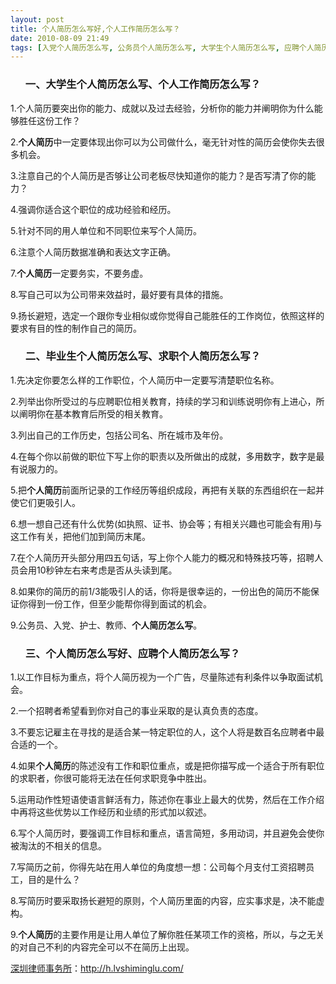 ```yaml
---
layout: post
title: 个人简历怎么写好,个人工作简历怎么写？
date: 2010-08-09 21:49
tags: [入党个人简历怎么写, 公务员个人简历怎么写, 大学生个人简历怎么写, 应聘个人简历怎么写, 护士个人简历怎么写, 教师个人简历怎么写, 毕业生个人简历怎么写, 求职个人简历怎么写, 深圳法律咨询电话, 简历]
---
```

<ol>
<h3>一、大学生个人简历怎么写、个人工作简历怎么写？</h3>
</ol>
1.个人简历要突出你的能力、成就以及过去经验，分析你的能力并阐明你为什么能够胜任这份工作？

2.<strong>个人简历</strong>中一定要体现出你可以为公司做什么，毫无针对性的简历会使你失去很多机会。

3.注意自己的个人简历是否够让公司老板尽快知道你的能力？是否写清了你的能力？

4.强调你适合这个职位的成功经验和经历。

5.针对不同的用人单位和不同职位来写个人简历。

6.注意个人简历数据准确和表达文字正确。

7.<strong>个人简历</strong>一定要务实，不要务虚。

8.写自己可以为公司带来效益时，最好要有具体的措施。

9.扬长避短，选定一个跟你专业相似或你觉得自己能胜任的工作岗位，依照这样的要求有目的性的制作自己的简历。
<ol>
<h3>二、毕业生个人简历怎么写、求职个人简历怎么写？</h3>
</ol>
1.先决定你要怎么样的工作职位，个人简历中一定要写清楚职位名称。

2.列举出你所受过的与应聘职位相关教育，持续的学习和训练说明你有上进心，所以阐明你在基本教育后所受的相关教育。

3.列出自己的工作历史，包括公司名、所在城市及年份。

4.在每个你以前做的职位下写上你的职责以及所做出的成就，多用数字，数字是最有说服力的。

5.把<strong>个人简历</strong>前面所记录的工作经历等组织成段，再把有关联的东西组织在一起并使它们更吸引人。

6.想一想自己还有什么优势(如执照、证书、协会等；有相关兴趣也可能会有用)与这工作有关，把他们加到简历末尾。

7.在个人简历开头部分用四五句话，写上你个人能力的概况和特殊技巧等，招聘人员会用10秒钟左右来考虑是否从头读到尾。

8.如果你的简历的前1/3能吸引人的话，你将是很幸运的，一份出色的简历不能保证你得到一份工作，但至少能帮你得到面试的机会。

9.公务员、入党、护士、教师、<strong>个人简历怎么写</strong>。
<ol>
<h3>三、个人简历怎么写好、应聘个人简历怎么写？</h3>
</ol>
1.以工作目标为重点，将个人简历视为一个广告，尽量陈述有利条件以争取面试机会。

2.一个招聘者希望看到你对自己的事业采取的是认真负责的态度。

3.不要忘记雇主在寻找的是适合某一特定职位的人，这个人将是数百名应聘者中最合适的一个。

4.如果<strong>个人简历</strong>的陈述没有工作和职位重点，或是把你描写成一个适合于所有职位的求职者，你很可能将无法在任何求职竞争中胜出。

5.运用动作性短语使语言鲜活有力，陈述你在事业上最大的优势，然后在工作介绍中再将这些优势以工作经历和业绩的形式加以叙述。

6.写个人简历时，要强调工作目标和重点，语言简短，多用动词，并且避免会使你被淘汰的不相关的信息。

7.写简历之前，你得先站在用人单位的角度想一想：公司每个月支付工资招聘员工，目的是什么？

8.写简历时要采取扬长避短的原则，个人简历里面的内容，应实事求是，决不能虚构。

9.<strong>个人简历</strong>的主要作用是让用人单位了解你胜任某项工作的资格，所以，与之无关的对自己不利的内容完全可以不在简历上出现。

<a href="http://h.lvshiminglu.com/">深圳律师事务所</a>：<a href="http://h.lvshiminglu.com/">http://h.lvshiminglu.com/</a>

